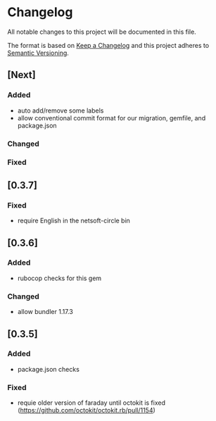 # Changelog
All notable changes to this project will be documented in this file.

The format is based on [Keep a Changelog](http://keepachangelog.com/en/1.0.0/)
and this project adheres to [Semantic Versioning](http://semver.org/spec/v2.0.0.html).

## [Next]
### Added
- auto add/remove some labels
- allow conventional commit format for our migration, gemfile, and package.json
### Changed
### Fixed

## [0.3.7]
### Fixed
- require English in the netsoft-circle bin

## [0.3.6]
### Added
- rubocop checks for this gem
### Changed
- allow bundler 1.17.3

## [0.3.5]
### Added
- package.json checks
### Fixed
- requie older version of faraday until octokit is fixed (https://github.com/octokit/octokit.rb/pull/1154)

